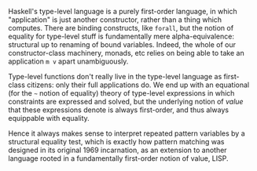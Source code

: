 Haskell's type-level language is a purely first-order language, in which "application" is just another constructor, rather than a thing which computes. There are binding constructs, like `forall`, but the notion of equality for type-level stuff is fundamentally mere alpha-equivalence: structural up to renaming of bound variables. Indeed, the whole of our constructor-class machinery, monads, etc relies on being able to take an application `m v` apart unambiguously.

Type-level functions don't really live in the type-level language as first-class citizens: only their full applications do. We end up with an equational (for the `~` notion of equality) theory of type-level expressions in which constraints are expressed and solved, but the underlying notion of *value* that these expressions denote is always first-order, and thus always equippable with equality.

Hence it always makes sense to interpret repeated pattern variables by a structural equality test, which is exactly how pattern matching was designed in its original 1969 incarnation, as an extension to another language rooted in a fundamentally first-order notion of value, LISP.
